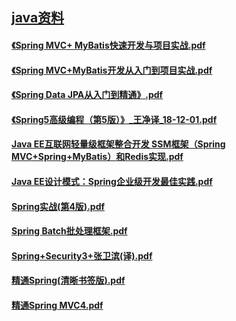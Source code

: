 ## [java资料](README.md)

#### [《Spring MVC+ MyBatis快速开发与项目实战.pdf](https://pan.baidu.com/s/1R6DWpRatvEreTtRtWJkodw?pwd=4qnf)
#### [《Spring MVC+MyBatis开发从入门到项目实战.pdf](null)
#### [《Spring Data JPA从入门到精通》.pdf](https://pan.baidu.com/s/1mR609r6jkIA_nzkBhbAm0Q?pwd=qj6u)
#### [《Spring5高级编程（第5版）》_王净译_18-12-01.pdf](https://pan.baidu.com/s/1iBTPGIpOewFvNhQ_SktpIA?pwd=119d)
#### [Java EE互联网轻量级框架整合开发 SSM框架（Spring MVC+Spring+MyBatis）和Redis实现.pdf](https://pan.baidu.com/s/1LYFgCKfyH6lxuH5CLxadHg?pwd=u639)
#### [Java EE设计模式：Spring企业级开发最佳实践.pdf](null)
#### [Spring实战(第4版).pdf](https://pan.baidu.com/s/1LflGqepf3TToLEat3BEZ7Q?pwd=g7se)
#### [Spring Batch批处理框架.pdf](https://pan.baidu.com/s/1jOhCQxZSQWTxxYVB3vN03w?pwd=m3mx)
#### [Spring+Security3+张卫滨(译).pdf](https://pan.baidu.com/s/1uvYMtGve9xhwtb7XekC2rw?pwd=p9hj)
#### [精通Spring(清晰书签版).pdf](https://pan.baidu.com/s/1j1O73Z2syrngQsbfJuAs1A?pwd=23vw)
#### [精通Spring MVC4.pdf](https://pan.baidu.com/s/1q69rEJ0PMvQxjxx3zQwfMQ?pwd=r14b)














